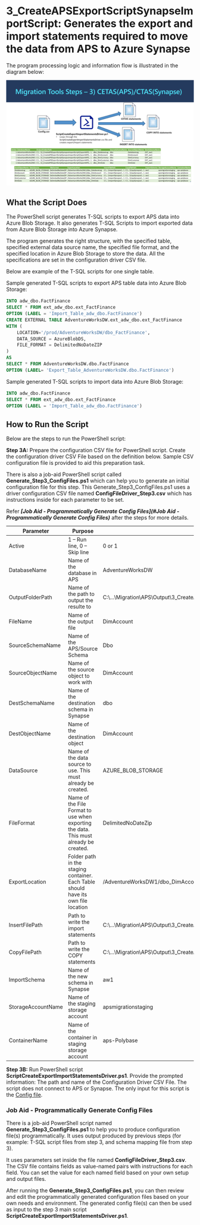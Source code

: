 
# **3_CreateAPSExportScriptSynapseImportScript:** Generates the export and import statements required to move the data from APS to Azure Synapse

The program processing logic and information flow is illustrated in the diagram below: 


![Create APS Export amd Synapse Import Scripts Programs](../Images/3_CreateAPSExportScriptSynapseImportScript_v2.PNG)

## **What the Script Does** ##

The PowerShell script generates T-SQL scripts to export APS data into Azure Blob Storage. It also generates T-SQL Scripts to import exported data from Azure Blob Storage into Azure Synapse. 

The program generates the right structure, with the specified table, specified external data source name, the specified file format, and the specified location in Azure Blob Storage to store the data. All the specifications are set in the configuration driver CSV file. 

Below are example of the T-SQL scripts for one single table.

Sample generated T-SQL scripts to export APS table data into Azure Blob Storage:    

```sql
INTO adw_dbo.FactFinance
SELECT * FROM ext_adw_dbo.ext_FactFinance
OPTION (LABEL = 'Import_Table_adw_dbo.FactFinance')
CREATE EXTERNAL TABLE AdventureWorksDW.ext_adw_dbo.ext_FactFinance
WITH (
	LOCATION='/prod/AdventureWorksDW/dbo_FactFinance',
	DATA_SOURCE = AzureBlobDS,
	FILE_FORMAT = DelimitedNoDateZIP
)
AS 
SELECT * FROM AdventureWorksDW.dbo.FactFinance
OPTION (LABEL= 'Export_Table_AdventureWorksDW.dbo.FactFinance')
```

Sample generated T-SQL scripts to import data into Azure Blob Storage:

```sql
INTO adw_dbo.FactFinance
SELECT * FROM ext_adw_dbo.ext_FactFinance
OPTION (LABEL = 'Import_Table_adw_dbo.FactFinance')
```


  

## **How to Run the Script** ##

Below are the steps to run the PowerShell script: 

**Step 3A:** Prepare the configuration CSV file for PowerShell script. 
Create the configuration driver CSV File based on the definition below. Sample CSV configuration file is provided to aid this preparation task. 

There is also a job-aid PowerShell script called **Generate_Step3_ConfigFiles.ps1** which can help you to generate an initial configuration file for this step. This Generate_Step3_ConfigFiles.ps1 uses a driver configuration CSV file named **ConfigFileDriver_Step3.csv** which has instructions inside for each parameter to be set. 

Refer ***[Job Aid - Programmatically Generate Config Files](#Job Aid - Programmatically Generate Config Files)*** after the steps for more details.

| **Parameter**      | **Purpose**                                                  | **Value (Sample)**                                           |
| ------------------ | ------------------------------------------------------------ | ------------------------------------------------------------ |
| Active             | 1 – Run line, 0 – Skip line                                  | 0 or 1                                                       |
| DatabaseName       | Name of the database in APS                                  | AdventureWorksDW                                             |
| OutputFolderPath   | Name of the path to output the  resulte to                   | C:\\...\Migration\APS\Output\3_CreateAPSExportScriptSynapseImportScript\ExportAPS\AdventureWorksDW1 |
| FileName           | Name of the output file                                      | DimAccount                                                   |
| SourceSchemaName   | Name of the APS/Source Schema                                | Dbo                                                          |
| SourceObjectName   | Name of the source object to work  with                      | DimAccount                                                   |
| DestSchemaName     | Name of the destination schema in  Synapse                   | dbo                                                          |
| DestObjectName     | Name of the destination object                               | DimAccount                                                   |
| DataSource         | Name of the data source to  use. This must already be created. | AZURE_BLOB_STORAGE                                           |
| FileFormat         | Name of the File Format to use  when exporting the data. This must already be created. | DelimitedNoDateZip                                           |
| ExportLocation     | Folder path in the staging  container. Each Table should have its  own file location | /AdventureWorksDW1/dbo_DimAccount                            |
| InsertFilePath     | Path to write the import  statements                         | C:\\...\Migration\APS\Output\3_CreateAPSExportScriptSynapseImportScript\ImportSynapse\AdventureWorksDW1\ |
| CopyFilePath       | Path to write the COPY statements                            | C:\\...\Migration\APS\Output\3_CreateAPSExportScriptSynapseImportScript\CopySynapse\AdventureWorksDW1\ |
| ImportSchema       | Name of the new schema in Synapse                            | aw1                                                          |
| StorageAccountName | Name of the staging storage  account                         | apsmigrationstaging                                          |
| ContainerName      | Name of the container in staging  storage account            | aps-Polybase                                                 |

**Step 3B:** 
Run PowerShell script **ScriptCreateExportImportStatementsDriver.ps1**. 
Provide the prompted information: The path and name of the Configuration Driver CSV File. The script does not connect to APS or Synapse.  The only input for this script is the [Config file](ConfigFileDriver_Step3.csv). 




### **Job Aid** - Programmatically Generate Config Files

There is a job-aid PowerShell script named **Generate_Step3_ConfigFiles.ps1** to help you to produce configuration file(s) programmatically. It uses output produced by previous steps (for example: T-SQL script files from step 3, and schema mapping file from step 3). 

It uses parameters set inside the file named **ConfigFileDriver_Step3.csv**. The CSV file contains fields as value-named pairs with instructions for each field. You can set the value for each named field based on your own setup and output files. 

After running the **Generate_Step3_ConfigFiles.ps1**, you can then review and edit the programmatically generated configuration files based on your own needs and environment. The generated config file(s) can then be used as input to the step 3 main script **ScriptCreateExportImportStatementsDriver.ps1**.


​    
